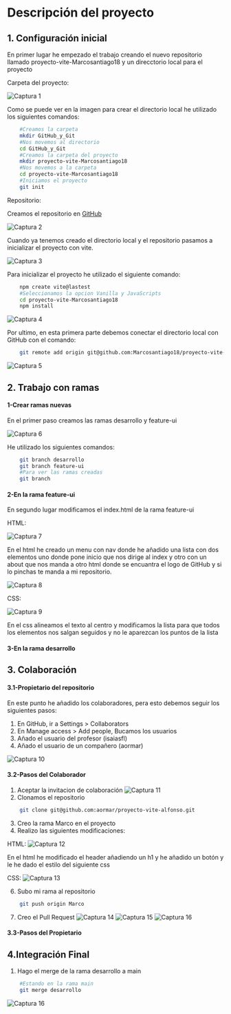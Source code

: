 # Descripción del proyecto

## 1. Configuración inicial

En primer lugar he empezado el trabajo creando el nuevo repositorio llamado proyecto-vite-Marcosantiago18 y un direcctorio local para el proyecto

Carpeta del proyecto:

![Captura 1](/images/carpetaProyecto.PNG) 

Como se puede ver en la imagen para crear el directorio local he utilizado los siguientes comandos:

```Bash
    #Creamos la carpeta
    mkdir GitHub_y_Git
    #Nos movemos al directorio
    cd GitHub_y_Git
    #Creamos la carpeta del proyecto
    mkdir proyecto-vite-Marcosantiago18
    #Nos movemos a la carpeta
    cd proyecto-vite-Marcosantiago18
    #Iniciamos el proyecto
    git init
```


Repositorio:

Creamos el repositorio en <a href="https://github.com/" target="_blank">GitHub</a>

![Captura 2](/images/Repositorio.PNG)

Cuando ya tenemos creado el directorio local y el repositorio pasamos a inicializar el proyecto con vite.

![Captura 3](/images/Crearnpm.PNG)

Para inicializar el proyecto he utilizado el siguiente comando: 

```Bash
    npm create vite@lastest
    #Seleccionamos la opcion Vanilla y JavaScripts
    cd proyecto-vite-Marcosantiago18
    npm install
```

![Captura 4](/images/npmInstall.PNG)

Por ultimo, en esta primera parte debemos conectar el directorio local con GitHub con el comando:

```Bash
    git remote add origin git@github.com:Marcosantiago18/proyecto-vite-MarcoSantiago18.git
```

![Captura 5](/images/conectarRepositorio.PNG)

## 2. Trabajo con ramas

#### 1-Crear ramas nuevas
En el primer paso creamos las ramas desarrollo y feature-ui

![Captura 6](/images/Ramas.PNG)

He utilizado los siguientes comandos:

```Bash
    git branch desarrollo
    git branch feature-ui
    #Para ver las ramas creadas
    git branch
```
#### 2-En la rama feature-ui

En segundo lugar modificamos el index.html de la rama feature-ui

HTML:

![Captura 7](/images/ModificacionIndex.png)

En el html he creado un menu con nav donde he añadido una lista con dos elementos uno donde pone inicio que nos dirige al index y otro con un about que nos manda a otro html donde se encuantra el logo de GitHub y si lo pinchas te manda a mi repositorio.

![Captura 8](/images/About.png)


CSS:

![Captura 9](/images/CssModificacion.png)

En el css alineamos el texto al centro y modificamos la lista para que todos los elementos nos salgan seguidos y no le aparezcan los puntos de la lista


#### 3-En la rama desarrollo

## 3. Colaboración

#### 3.1-Propietario del repositorio

En este punto he añadido los colaboradores, pera esto debemos seguir los siguientes pasos:

1. En GitHub, ir a Settings > Collaborators
2. En Manage access > Add people, Bucamos los usuarios
3. Añado el usuario del profesor (isaiasfl)
4. Añado el usuario de un compañero (aormar)

![Captura 10](/images/Invitaciones.png)

#### 3.2-Pasos del Colaborador
1. Aceptar la invitacion de colaboración
![Captura 11](/images/Repositorio_alfonso.png)
2. Clonamos el repositorio
```Bash
    git clone git@github.com:aormar/proyecto-vite-alfonso.git
```
3. Creo la rama Marco en el proyecto 
4. Realizo las siguientes modificaciones:

HTML:
![Captura 12](/images/ModificacionesIndex_Alfonso.png)

En el html he modificado el header añadiendo un h1 y he añadido un botón y le he dado el estilo del siguiente css 

CSS:
![Captura 13](/images/Modificacionccs_Alfonso.png)

6. Subo mi rama al repositorio
```Bash
    git push origin Marco
```
7. Creo el Pull Request
![Captura 14](/images/Pullrequest.png)
![Captura 15](/images/Mergepullrequest.png)
![Captura 16](/images/MergesPullRequest.png)

#### 3.3-Pasos del Propietario


## 4.Integración Final
1. Hago el merge de la rama desarrollo a main
```Bash
    #Estando en la rama main
    git merge desarrollo
```
![Captura 16](/images/Merge_desarrollo.png)


